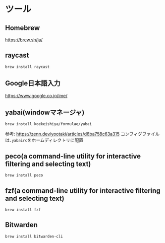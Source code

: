 # ツール

## Homebrew
https://brew.sh/ja/

## raycast
```
brew install raycast
```

## Google日本語入力
https://www.google.co.jp/ime/

## yabai(windowマネージャ)
```
brew install koekeishiya/formulae/yabai
```
参考: https://zenn.dev/yootaki/articles/d6ba758c63a315
コンフィグファイルは`.yabairc`をホームディレクトリに配置

## peco(a command-line utility for interactive filtering and selecting text)
```
brew install peco
```

## fzf(a command-line utility for interactive filtering and selecting text)
```
brew install fzf
```

## Bitwarden
```
brew install bitwarden-cli
```
